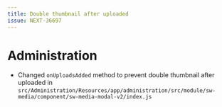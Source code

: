```yaml
---
title: Double thumbnail after uploaded
issue: NEXT-36697
---
```

# Administration
* Changed `onUploadsAdded` method to prevent double thumbnail after uploaded in `src/Administration/Resources/app/administration/src/module/sw-media/component/sw-media-modal-v2/index.js`
